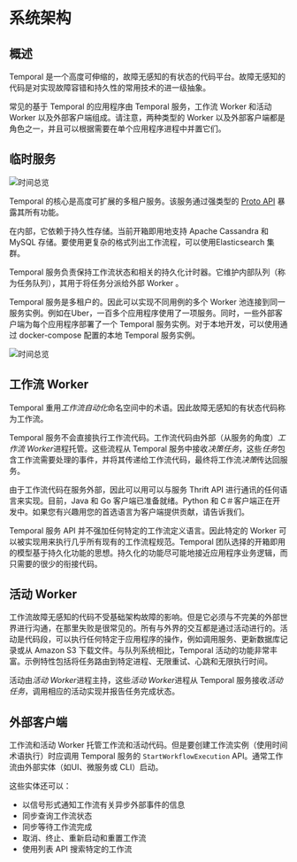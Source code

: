 # 系统架构

## 概述

Temporal 是一个高度可伸缩的，故障无感知的有状态的代码平台。故障无感知的代码是对实现故障容错和持久性的常用技术的进一级抽象。

常见的基于 Temporal 的应用程序由 Temporal 服务，工作流 Worker 和活动 Worker 以及外部客户端组成。请注意，两种类型的 Worker 以及外部客户端都是角色之一，并且可以根据需要在单个应用程序进程中并置它们。

## 临时服务

![时间总览](https://docs.temporal.io/img/docs/learn-topology-overview.png)

Temporal 的核心是高度可扩展的多租户服务。该服务通过强类型的 [Proto API](https://github.com/temporalio/temporal-proto/blob/master/workflowservice/service.proto) 暴露其所有功能。

在内部，它依赖于持久性存储。当前开箱即用地支持 Apache Cassandra 和 MySQL 存储。要使用更复杂的格式列出工作流程，可以使用Elasticsearch 集群。 

Temporal 服务负责保持工作流状态和相关的持久化计时器。它维护内部队列（称为任务队列），其用于将任务分派给外部 Worker 。

Temporal 服务是多租户的。因此可以实现不同用例的多个 Worker 池连接到同一服务实例。例如在Uber，一百多个应用程序使用了一项服务。同时，一些外部客户端为每个应用程序部署了一个 Temporal 服务实例。对于本地开发，可以使用通过 docker-compose 配置的本地 Temporal 服务实例。

![时间总览](https://docs.temporal.io/img/docs/temporal-overview.svg)

## 工作流  Worker 

Temporal 重用*工作流自动化*命名空间中的术语。因此故障无感知的有状态代码称为工作流。

Temporal 服务不会直接执行工作流代码。工作流代码由外部（从服务的角度）*工作流 Worker*进程托管。这些流程从 Temporal 服务中接收*决策任务*，这些*任务*包含工作流需要处理的事件，并将其传递给工作流代码，最终将工作流*决策*传达回服务。

由于工作流代码在服务外部，因此可以用可以与服务 Thrift API 进行通讯的任何语言来实现。目前，Java 和 Go 客户端已准备就绪。Python 和 C＃客户端正在开发中。如果您有兴趣用您的首选语言为客户端提供贡献，请告诉我们。

Temporal 服务 API 并不强加任何特定的工作流定义语言。因此特定的 Worker 可以被实现用来执行几乎所有现有的工作流程规范。Temporal 团队选择的开箱即用的模型基于持久化功能的思想。持久化的功能尽可能地接近应用程序业务逻辑，而只需要的很少的衔接代码。

## 活动 Worker 

工作流故障无感知的代码不受基础架构故障的影响。但是它必须与不完美的外部世界进行沟通，在那里失败是很常见的。所有与外界的交互都是通过活动进行的。活动是代码段，可以执行任何特定于应用程序的操作，例如调用服务、更新数据库记录或从 Amazon S3 下载文件。与队列系统相比，Temporal 活动的功能非常丰富。示例特性包括将任务路由到特定进程、无限重试、心跳和无限执行时间。

活动由*活动 Worker*进程主持，这些*活动 Worker*进程从 Temporal 服务接收*活动任务*，调用相应的活动实现并报告任务完成状态。

## 外部客户端

工作流和活动 Worker 托管工作流和活动代码。但是要创建工作流实例（使用时间术语执行）时应调用 Temporal 服务的 `StartWorkflowExecution` API。通常工作流由外部实体（如UI、微服务或 CLI）启动。

这些实体还可以：

- 以信号形式通知工作流有关异步外部事件的信息
- 同步查询工作流状态
- 同步等待工作流完成
- 取消、终止、重新启动和重置工作流
- 使用列表 API 搜索特定的工作流